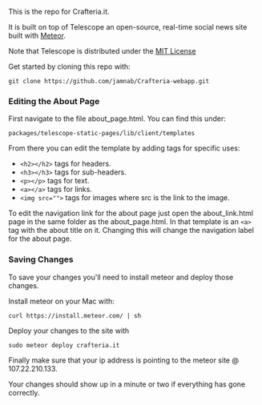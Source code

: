 This is the repo for Crafteria.it.

It is built on top of Telescope an open-source, real-time social news site built with [Meteor](http://meteor.com).

Note that Telescope is distributed under the [MIT License](http://opensource.org/licenses/MIT)

Get started by cloning this repo with:

`git clone https://github.com/jamnab/Crafteria-webapp.git`

### Editing the About Page

First navigate to the file about_page.html. You can find this under:

```
packages/telescope-static-pages/lib/client/templates
```

From there you can edit the template by adding tags for specific uses:

* `<h2></h2>` tags for headers.
* `<h3></h3>` tags for sub-headers.
* `<p></p>` tags for text.
* `<a></a>` tags for links.
* `<img src="">` tags for images where src is the link to the image.

To edit the navigation link for the about page just open the about_link.html page in the same folder as the about_page.html.
In that template is an `<a>` tag with the about title on it. Changing this will change the navigation label for the about page.

### Saving Changes

To save your changes you'll need to install meteor and deploy those changes.

Install meteor on your Mac with:

`curl https://install.meteor.com/ | sh`

Deploy your changes to the site with

`sudo meteor deploy crafteria.it`

Finally make sure that your ip address is pointing to the meteor site @ 107.22.210.133.

Your changes should show up in a minute or two if everything has gone correctly.
